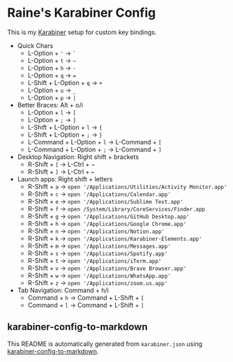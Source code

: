 # Raine's Karabiner Config

This is my [Karabiner](https://karabiner-elements.pqrs.org) setup for custom key bindings.

- Quick Chars
  - L-Option + `'` → `` ` ``
  - L-Option + `t` → `~`
  - L-Option + `h` → `-`
  - L-Option + `q` → `=`
  - L-Shift + L-Option + `q` → `+`
  - L-Option + `u` → `_`
  - L-Option + `p` → `|`
- Better Braces: Alt + o/i
  - L-Option + `l` → `[`
  - L-Option + `;` → `]`
  - L-Shift + L-Option + `l` → `{`
  - L-Shift + L-Option + `;` → `}`
  - L-Command + L-Option + `l` → L-Command + `[`
  - L-Command + L-Option + `;` → L-Command + `]`
- Desktop Navigation: Right shift + brackets
  - R-Shift + `[` → L-Ctrl + `→`
  - R-Shift + `]` → L-Ctrl + `←`
- Launch apps: Right shift + letters
  - R-Shift + `a` → `open '/Applications/Utilities/Activity Monitor.app'`
  - R-Shift + `c` → `open '/Applications/Calendar.app'`
  - R-Shift + `e` → `open '/Applications/Sublime Text.app'`
  - R-Shift + `f` → `open /System/Library/CoreServices/Finder.app`
  - R-Shift + `g` → `open '/Applications/GitHub Desktop.app'`
  - R-Shift + `h` → `open '/Applications/Google Chrome.app'`
  - R-Shift + `n` → `open '/Applications/Notion.app'`
  - R-Shift + `k` → `open '/Applications/Karabiner-Elements.app'`
  - R-Shift + `m` → `open '/Applications/Messages.app'`
  - R-Shift + `s` → `open '/Applications/Spotify.app'`
  - R-Shift + `t` → `open '/Applications/iTerm.app'`
  - R-Shift + `v` → `open '/Applications/Brave Browser.app'`
  - R-Shift + `w` → `open '/Applications/WhatsApp.app'`
  - R-Shift + `z` → `open '/Applications/zoom.us.app'`
- Tab Navigation: Command + h/i
  - Command + `h` → Command + L-Shift + `[`
  - Command + `l` → Command + L-Shift + `]`


## karabiner-config-to-markdown

This README is automatically generated from `karabiner.json` using [karabiner-config-to-markdown](https://github.com/raineorshine/karabiner-config-to-markdown).

